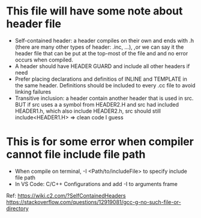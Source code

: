 # This file will have some note about header file
- Self-contained header: a header compiles on their own and ends with .h (there are many other types of header: .inc, ...), ,or we can say it the header file that can be put at the top-most of the file and and no error occurs when compiled.
- A header should have HEADER GUARD and include all other headers if need
- Prefer placing declarations and definitios of INLINE and TEMPLATE in the same header. Definitions should be included to every .cc file to avoid linking failures
- Transitive inclusion: a header contain another header that is used in src. BUT if src uses a a symbol from HEADER2.H and src had included HEADER1.h, which also include HEADER2.h, src should still include<HEADER1.H> => clean code I guess

# This is for some error when compiler cannot file include file path
- When compile on terminal, -I <Path/to/includeFile> to specify include file path
- In VS Code: C/C++ Configurations and add -I to arguments frame

Ref:
https://wiki.c2.com/?SelfContainedHeaders
https://stackoverflow.com/questions/12919081/gcc-g-no-such-file-or-directory
